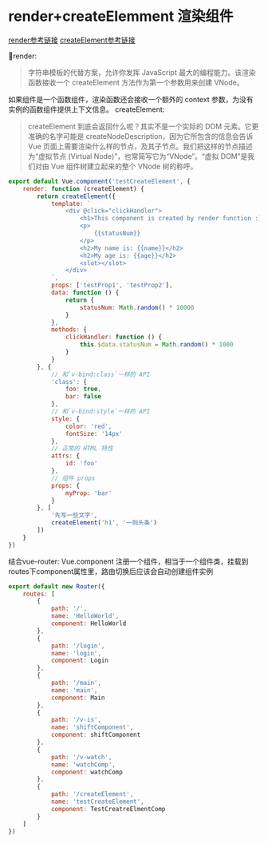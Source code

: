 # render+createElemment 渲染组件
[render参考链接](https://cn.vuejs.org/v2/api/#render)
[createElement参考链接](https://cn.vuejs.org/v2/guide/render-function.html#createElement-%E5%8F%82%E6%95%B0)

render: 
> 字符串模板的代替方案，允许你发挥 JavaScript 最大的编程能力。该渲染函数接收一个 createElement 方法作为第一个参数用来创建 VNode。

如果组件是一个函数组件，渲染函数还会接收一个额外的 context 参数，为没有实例的函数组件提供上下文信息。
 createElement: 
 > createElement 到底会返回什么呢？其实不是一个实际的 DOM 元素。它更准确的名字可能是 createNodeDescription，因为它所包含的信息会告诉 Vue 页面上需要渲染什么样的节点，及其子节点。我们把这样的节点描述为“虚拟节点 (Virtual Node)”，也常简写它为“VNode”。“虚拟 DOM”是我们对由 Vue 组件树建立起来的整个 VNode 树的称呼。

```javascript
export default Vue.component('testCreateElement', {
    render: function (createElement) {
        return createElement({
            template: `
                <div @click="clickHandler">
                    <h1>This component is created by render function :):):)</h1>
                    <p>
                        {{statusNum}}
                    </p>
                    <h2>My name is: {{name}}</h2>
                    <h2>My age is: {{age}}</h2>
                    <slot></slot>
                </div>
            `,
            props: ['testProp1', 'testProp2'],
            data: function () {
                return {
                    statusNum: Math.random() * 10000
                }
            },
            methods: {
                clickHandler: function () {
                    this.$data.statusNum = Math.random() * 1000
                }
            }
        }, {
            // 和`v-bind:class`一样的 API
            'class': {
                foo: true,
                bar: false
            },
            // 和`v-bind:style`一样的 API
            style: {
                color: 'red',
                fontSize: '14px'
            },
            // 正常的 HTML 特性
            attrs: {
                id: 'foo'
            },
            // 组件 props
            props: {
                myProp: 'bar'
            }
        }, [
            '先写一些文字',
            createElement('h1', '一则头条')
        ])
    }
})

```

结合vue-router: Vue.component 注册一个组件，相当于一个组件类，挂载到routes下component属性里，路由切换后应该会自动创建组件实例

``` javascript
export default new Router({
    routes: [
        {
            path: '/',
            name: 'HelloWorld',
            component: HelloWorld
        },
        {
            path: '/login',
            name: 'login',
            component: Login
        },
        {
            path: '/main',
            name: 'main',
            component: Main
        },
        {
            path: '/v-is',
            name: 'shiftComponent',
            component: shiftComponent
        },
        {
            path: '/v-watch',
            name: 'watchComp',
            component: watchComp
        },
        {
            path: '/createElement',
            name: 'testCreateElement',
            component: TestCreatreElmentComp
        }
    ]
})
```



